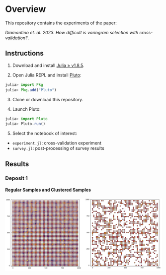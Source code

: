 # Overview

This repository contains the experiments of the paper:

*Diamantino et. al. 2023. How difficult is variogram selection with cross-validation?*.

## Instructions

1. Download and install [Julia ≥ v1.8.5](https://julialang.org/downloads/).

2. Open Julia REPL and install [Pluto](https://github.com/fonsp/Pluto.jl):
```julia
julia> import Pkg
julia> Pkg.add("Pluto")
```
3. Clone or download this repository.

4. Launch Pluto:
```julia
julia> import Pluto
julia> Pluto.run()
```
5. Select the notebook of interest:

- `experiment.jl`: cross-validation experiment
- `survey.jl`: post-processing of survey results

## Results

### Deposit 1

#### Regular Samples and Clustered Samples

![deposit1](results/deposit1.png)  

